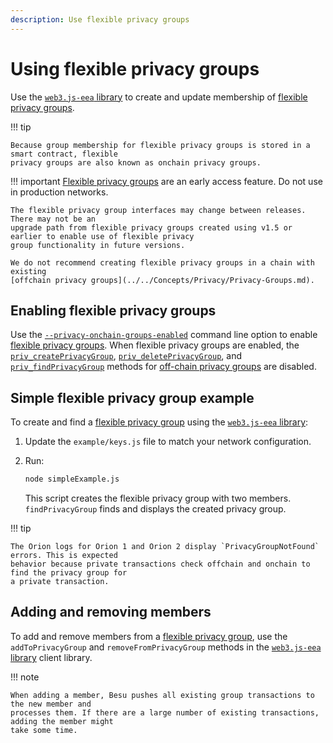 ```yaml
---
description: Use flexible privacy groups
---
```


# Using flexible privacy groups

Use the [`web3.js-eea` library](https://github.com/PegaSysEng/web3js-eea) to create and update
membership of [flexible privacy groups](../../Concepts/Privacy/Flexible-PrivacyGroups.md).

!!! tip

    Because group membership for flexible privacy groups is stored in a smart contract, flexible
    privacy groups are also known as onchain privacy groups.

!!! important
    [Flexible privacy groups](../../Concepts/Privacy/Flexible-PrivacyGroups.md) are an early access
    feature. Do not use in production networks.

    The flexible privacy group interfaces may change between releases. There may not be an
    upgrade path from flexible privacy groups created using v1.5 or earlier to enable use of flexible privacy
    group functionality in future versions.

    We do not recommend creating flexible privacy groups in a chain with existing
    [offchain privacy groups](../../Concepts/Privacy/Privacy-Groups.md).

## Enabling flexible privacy groups

Use the [`--privacy-onchain-groups-enabled`](../../Reference/CLI/CLI-Syntax.md#privacy-onchain-groups-enabled)
command line option to enable [flexible privacy groups](../../Concepts/Privacy/Flexible-PrivacyGroups.md).
When flexible privacy groups are enabled, the [`priv_createPrivacyGroup`](../../Reference/API-Methods.md#priv_createprivacygroup),
[`priv_deletePrivacyGroup`](../../Reference/API-Methods.md#priv_deleteprivacygroup),
and [`priv_findPrivacyGroup`](../../Reference/API-Methods.md#priv_findprivacygroup) methods for
[off-chain privacy groups](../../Concepts/Privacy/Privacy-Groups.md) are disabled.

## Simple flexible privacy group example

To create and find a [flexible privacy group](../../Concepts/Privacy/Flexible-PrivacyGroups.md) using
the [`web3.js-eea` library](https://github.com/PegaSysEng/web3js-eea):

1. Update the `example/keys.js` file to match your network configuration.

1. Run:

    ```bash
    node simpleExample.js
    ```

    This script creates the flexible privacy group with two members. `findPrivacyGroup` finds and
    displays the created privacy group.

!!! tip

    The Orion logs for Orion 1 and Orion 2 display `PrivacyGroupNotFound` errors. This is expected
    behavior because private transactions check offchain and onchain to find the privacy group for
    a private transaction.

## Adding and removing members

To add and remove members from a [flexible privacy group](../../Concepts/Privacy/Flexible-PrivacyGroups.md),
use the `addToPrivacyGroup` and `removeFromPrivacyGroup` methods in the [`web3.js-eea` library](https://github.com/PegaSysEng/web3js-eea)
client library.

!!! note

    When adding a member, Besu pushes all existing group transactions to the new member and
    processes them. If there are a large number of existing transactions, adding the member might
    take some time.
